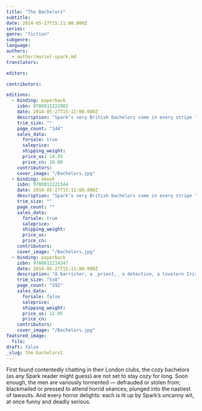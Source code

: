 ```yaml
---
title: "The Bachelors"
subtitle:
date: 2014-05-27T15:11:00.000Z
series:
genre: "fiction"
subgenre:
language:
authors:
  - author/muriel-spark.md
translators:

editors:

contributors:

editions:
  - binding: paperback
    isbn: 9780811222983
    date: 2014-05-27T15:11:00.000Z
    description: "Spark’s very British bachelors come in every stripe "
    trim_size: ""
    page_count: "144"
    sales_data:
      forsale: true
      saleprice:
      shipping_weight:
      price_us: 14.95
      price_cn: 16.00
    contributors:
    cover_image: "/Bachelors.jpg"
  - binding: ebook
    isbn: 9780811221344
    date: 2014-05-27T15:11:00.000Z
    description: "Spark’s very British bachelors come in every stripe "
    trim_size: ""
    page_count: ""
    sales_data:
      forsale: true
      saleprice:
      shipping_weight:
      price_us:
      price_cn:
    contributors:
    cover_image: "/Bachelors.jpg"
  - binding: paperback
    isbn: 9780811214247
    date: 2014-05-27T15:11:00.000Z
    description: "A barrister, a _priest,_ a detective, a lovelorn Irishman, a handwriting expert, a heinous spiritual medium — the very British bachelors of Spark's novel come in every stripe "
    trim_size: "5x8"
    page_count: "192"
    sales_data:
      forsale: false
      saleprice:
      shipping_weight:
      price_us: 12.95
      price_cn:
    contributors:
    cover_image: "/Bachelors.jpg"
featured_image:
  file:
draft: false
_slug: the-bachelors1
---
```


First found contentedly chatting in their London clubs, the cozy bachelors (as any Spark reader might guess) are not set to stay cozy for long. Soon enough, the men are variously tormented — defrauded or stolen from; blackmailed or pressed to attend horrid séances; plunged into the nastiest of lawsuits. And every horror delights: each is lit up by Spark’s uncanny wit, at once funny and deadly serious.

